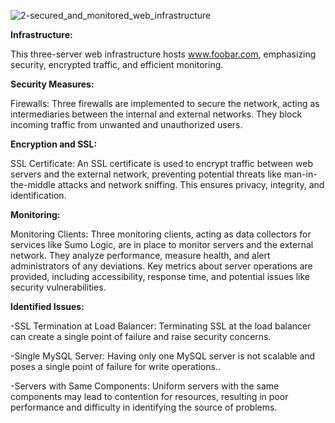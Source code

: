 ![2-secured_and_monitored_web_infrastructure](https://github.com/Estherkiguru/alx-system_engineering-devops/assets/138945105/0753b7ac-ab9b-496b-be8c-5f763755c332)


**Infrastructure:**

This three-server web infrastructure hosts www.foobar.com, emphasizing security, encrypted traffic, and efficient monitoring.

**Security Measures:**

Firewalls: Three firewalls are implemented to secure the network, acting as intermediaries between the internal and external networks. They block incoming traffic from unwanted and unauthorized users.

**Encryption and SSL:**

SSL Certificate: An SSL certificate is used to encrypt traffic between web servers and the external network, preventing potential threats like man-in-the-middle attacks and network sniffing. This ensures privacy, integrity, and identification.

**Monitoring:**

Monitoring Clients: Three monitoring clients, acting as data collectors for services like Sumo Logic, are in place to monitor servers and the external network. They analyze performance, measure health, and alert administrators of any deviations. Key metrics about server operations are provided, including accessibility, response time, and potential issues like security vulnerabilities.

**Identified Issues:**

-SSL Termination at Load Balancer:
Terminating SSL at the load balancer can create a single point of failure and raise security concerns.

-Single MySQL Server:
Having only one MySQL server is not scalable and poses a single point of failure for write operations..

-Servers with Same Components:
Uniform servers with the same components may lead to contention for resources, resulting in poor performance and difficulty in identifying the source of problems.
